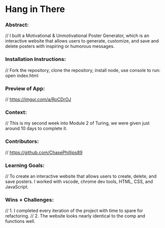 # Hang in There  

### Abstract:
[//]: <> (Briefly describe what you built and its features. What problem is the app solving? How does this application solve that problem?)

// I built a Motivational & Unmotivational Poster Generator, which is an interactive website that allows users to generate, customize, and save and delete posters with inspiring or humorous messages.

### Installation Instructions:
[//]: <> (What steps does a person have to take to get your app cloned down and running?)
// Fork the repository, clone the repository, install node, use console to run: open index.html
### Preview of App:
[//]: <> (Provide ONE gif or screenshot of your application - choose the "coolest" piece of functionality to show off. gifs preferred!)
// https://imgur.com/a/RoCDrOJ
### Context:
[//]: <> (Give some context for the project here. How long did you have to work on it? How far into the Turing program are you?)
// This is my second week into Module 2 of Turing, we were given just around 10 days to complete it.
### Contributors:
[//]: <> (Who worked on this application? Link to your GitHub. Consider also providing LinkedIn link)
// https://github.com/ChasePhillips89
### Learning Goals:
[//]: <> (What were the learning goals of this project? What tech did you work with?)
// To create an interactive website that allows users to create, delete, and save posters. I worked with vscode, chrome dev tools, HTML, CSS, and JavaScript.
### Wins + Challenges:
[//]: <> (What are 2-3 wins you have from this project? What were some challenges you faced - and how did you get over them?)
// 1. I completed every iteration of the project with time to spare for refactoring.
// 2. The website looks nearly identical to the comp and functions well.
